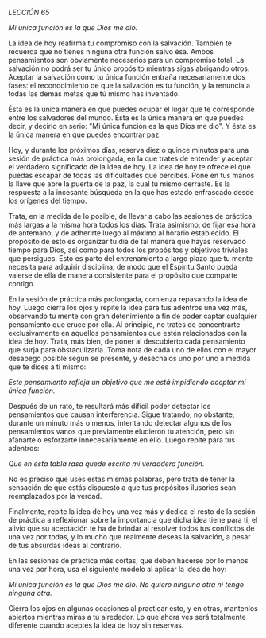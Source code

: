 *LECCIÓN 65*

*Mi única función es la que Dios me dio.*

La idea de hoy reafirma tu compromiso con la salvación. También te recuerda que no tienes ninguna otra función salvo ésa. Ambos pensamientos son obviamente necesarios para un compromiso total. La salvación no podrá ser tu único propósito mientras sigas abrigando otros. Aceptar la salvación como tu única función entraña necesariamente dos fases: el reconocimiento de que la salvación es tu función, y la renuncia a todas las demás metas que tú mismo has inventado.

Ésta es la única manera en que puedes ocupar el lugar que te corresponde entre los salvadores del mundo. Ésta es la única manera en que puedes decir, y decirlo en serio: "Mi única función es la que Dios me dio". Y ésta es la única manera en que puedes encontrar paz.

Hoy, y durante los próximos días, reserva diez o quince minutos para una sesión de práctica más prolongada, en la que trates de entender y aceptar el verdadero significado de la idea de hoy. La idea de hoy te ofrece el que puedas escapar de todas las dificultades que percibes. Pone en tus manos la llave que abre la puerta de la paz, la cual tú mismo cerraste. Es la respuesta a la incesante búsqueda en la que has estado enfrascado desde los orígenes del tiempo.

Trata, en la medida de lo posible, de llevar a cabo las sesiones de práctica más largas a la misma hora todos los días. Trata asimismo, de fijar esa hora de antemano, y de adherirte luego al máximo al horario establecido. El propósito de esto es organizar tu día de tal manera que hayas reservado tiempo para Dios, así como para todos los propósitos y objetivos triviales que persigues. Esto es parte del entrenamiento a largo plazo que tu mente necesita para adquirir disciplina, de modo que el Espíritu Santo pueda valerse de ella de manera consistente para el propósito que comparte contigo.

En la sesión de práctica más prolongada, comienza repasando la idea de hoy. Luego cierra los ojos y repite la idea para tus adentros una vez más, observando tu mente con gran detenimiento a fin de poder captar cualquier pensamiento que cruce por ella. Al principio, no trates de concentrarte exclusivamente en aquellos pensamientos que estén relacionados con la idea de hoy. Trata, más bien, de poner al descubierto cada pensamiento que surja para obstaculizarla. Toma nota de cada uno de ellos con el mayor desapego posible según se presente, y deséchalos uno por uno a medida que te dices a ti mismo:

_Este pensamiento refleja un objetivo que me está impidiendo aceptar mi única función._

Después de un rato, te resultará más difícil poder detectar los pensamientos que causan interferencia. Sigue tratando, no obstante, durante un minuto más o menos, intentando detectar algunos de los pensamientos vanos que previamente eludieron tu atención, pero sin afanarte o esforzarte innecesariamente en ello. Luego repite para tus adentros:

_Que en esta tabla rasa quede escrita mi verdadera función._

No es preciso que uses estas mismas palabras, pero trata de tener la sensación de que estás dispuesto a que tus propósitos ilusorios sean reemplazados por la verdad.

Finalmente, repite la idea de hoy una vez más y dedica el resto de la sesión de práctica a reflexionar sobre la importancia que dicha idea tiene para ti, el alivio que su aceptación te ha de brindar al resolver todos tus conflictos de una vez por todas, y lo mucho que realmente deseas la salvación, a pesar de tus absurdas ideas al contrario.

En las sesiones de práctica más cortas, que deben hacerse por lo menos una vez por hora, usa el siguiente modelo al aplicar la idea de hoy:

_Mi única función es la que Dios me dio. No quiero ninguna otra ni tengo ninguna otra._

Cierra los ojos en algunas ocasiones al practicar esto, y en otras, mantenlos abiertos mientras miras a tu alrededor. Lo que ahora ves será totalmente diferente cuando aceptes la idea de hoy sin reservas.